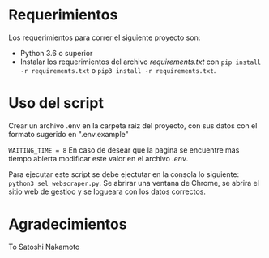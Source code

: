 # Requerimientos

Los requerimientos para correr el siguiente proyecto son:
- Python 3.6 o superior
- Instalar los requerimientos del archivo _requirements.txt_ con `pip install -r requirements.txt` o `pip3 install -r requirements.txt`.


# Uso del script

Crear un archivo .env en la carpeta raíz del proyecto, con sus datos con el formato sugerido en ".env.example"

`WAITING_TIME = 8` 
En caso de desear que la pagina se encuentre mas tiempo abierta modificar este valor en el archivo _.env_.

Para ejecutar este script se debe ejectutar en la consola lo siguiente:
`python3 sel_webscraper.py`.
Se abrirar una ventana de Chrome, se abrira el sitio web de gestioo y se logueara con los datos correctos. 
# Agradecimientos
To Satoshi Nakamoto
